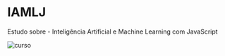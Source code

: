 # IAMLJ
Estudo sobre - Inteligência Artificial e Machine Learning com JavaScript

![curso](https://user-images.githubusercontent.com/38336873/217972825-d353a06b-bb68-4e33-9250-3081f0014bac.png)
